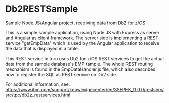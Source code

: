 # Db2RESTSample
Sample Node.JS/Angular project, receiving data from Db2 for z/OS

This is a simple sample application, using Node.JS with Express as server
and Angular as client framework. The server side is implementing a REST
service "getEmpData" which is used by the Angular application to receive
the data that is displayed in a table. 

This REST service in turn uses Db2 for z/OS REST services to get the
actual data from the sample database's EMP tample. The whole REST
routing mechanism is found in the EmpDataHandler.js file, which also
describes how to register the SQL as REST service on Db2 side.

For additional information, see:
https://www.ibm.com/support/knowledgecenter/en/SSEPEK_11.0.0/restserv/src/tpc/db2z_restservices.html
